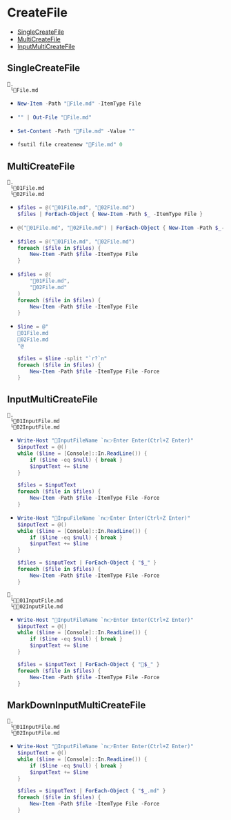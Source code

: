 # CreateFile
- [SingleCreateFile](#singlecreatefile)
- [MultiCreateFile](#multicreatefile)
- [InputMultiCreateFile](#inputmulticreatefile)

## SingleCreateFile
```
📌.
 └📄File.md
```
- ```ps1
  New-Item -Path "📄File.md" -ItemType File
  ```
- ```ps1
  "" | Out-File "📄File.md"
  ```
- ```ps1
  Set-Content -Path "📄File.md" -Value ""
  ```
- ```ps1
  fsutil file createnew "📄File.md" 0
  ```

## MultiCreateFile
```
📌.
 └📄01File.md
 └📄02File.md
```
- ```ps1
  $files = @("📄01File.md", "📄02File.md")
  $files | ForEach-Object { New-Item -Path $_ -ItemType File }
  ```
- ```ps1
  @("📄01File.md", "📄02File.md") | ForEach-Object { New-Item -Path $_-ItemType File }
  ```
- ```ps1
  $files = @("📄01File.md", "📄02File.md")
  foreach ($file in $files) {
      New-Item -Path $file -ItemType File
  }
  ```
- ```ps1
  $files = @(
      "📄01File.md", 
      "📄02File.md" 
  )
  foreach ($file in $files) {
      New-Item -Path $file -ItemType File
  }
  ```
- ```ps1
  $line = @"
  📄01File.md
  📄02File.md
  "@

  $files = $line -split "`r?`n"
  foreach ($file in $files) {
      New-Item -Path $file -ItemType File -Force
  }
  ```

## InputMultiCreateFile
```
📌.
 └📄01InputFile.md
 └📄02InputFile.md
```
- ```ps1
  Write-Host "📄InputFileName `n👉Enter Enter(Ctrl+Z Enter)"
  $inputText = @()
  while ($line = [Console]::In.ReadLine()) {
      if ($line -eq $null) { break }
      $inputText += $line
  }

  $files = $inputText
  foreach ($file in $files) {
      New-Item -Path $file -ItemType File -Force
  }
  ```
- ```ps1
  Write-Host "📄InpuFileName `n👉Enter Enter(Ctrl+Z Enter)"
  $inputText = @()
  while ($line = [Console]::In.ReadLine()) {
      if ($line -eq $null) { break }
      $inputText += $line
  }

  $files = $inputText | ForEach-Object { "$_" }
  foreach ($file in $files) {
      New-Item -Path $file -ItemType File -Force
  }
  ```



```
📌.
 └📄📕01InputFile.md
 └📄📕02InputFile.md
```
- ```ps1
  Write-Host "📄InputFileName `n👉Enter Enter(Ctrl+Z Enter)"
  $inputText = @()
  while ($line = [Console]::In.ReadLine()) {
      if ($line -eq $null) { break }
      $inputText += $line
  }

  $files = $inputText | ForEach-Object { "📕$_" }
  foreach ($file in $files) {
      New-Item -Path $file -ItemType File -Force
  }
  ```

## MarkDownInputMultiCreateFile
```
📌.
 └📄01InputFile.md
 └📄02InputFile.md
```
- ```ps1
  Write-Host "📄InputFileName `n👉Enter Enter(Ctrl+Z Enter)"
  $inputText = @()
  while ($line = [Console]::In.ReadLine()) {
      if ($line -eq $null) { break }
      $inputText += $line
  }

  $files = $inputText | ForEach-Object { "$_.md" }
  foreach ($file in $files) {
      New-Item -Path $file -ItemType File -Force
  }
  ```
